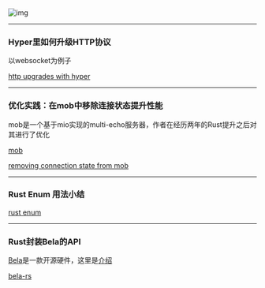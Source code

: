 ###

![img](https://wx4.sinaimg.cn/mw690/71684decly1fpza0twnrgj20se0gs1kx.jpg)


---

### Hyper里如何升级HTTP协议

以websocket为例子

[http upgrades with hyper](http://seanmonstar.com/post/172531530657/http-upgrades-with-hyper)

---

### 优化实践：在mob中移除连接状态提升性能

mob是一个基于mio实现的multi-echo服务器，作者在经历两年的Rust提升之后对其进行了优化

[mob](https://github.com/hjr3/mob)

[removing connection state from mob](http://hermanradtke.com/2018/03/29/removing-connection-state-from-mob.html)

---

### Rust Enum 用法小结

[rust enum](https://www.mathieu-nivoliez.com/posts/2018-04-01-getting-started-with-rust-enum-on-steroids.html)

---

### Rust封装Bela的API

[Bela](http://bela.io/)是一款开源硬件，这里是[介绍](http://www.sohu.com/a/224230193_154296)

[bela-rs](https://github.com/andrewcsmith/bela-rs)
